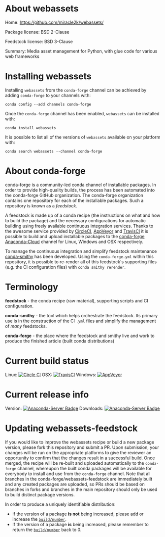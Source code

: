 About webassets
===============

Home: https://github.com/miracle2k/webassets/

Package license: BSD 2-Clause

Feedstock license: BSD 3-Clause

Summary: Media asset management for Python, with glue code for various web frameworks



Installing webassets
====================

Installing `webassets` from the `conda-forge` channel can be achieved by adding `conda-forge` to your channels with:

```
conda config --add channels conda-forge
```

Once the `conda-forge` channel has been enabled, `webassets` can be installed with:

```
conda install webassets
```

It is possible to list all of the versions of `webassets` available on your platform with:

```
conda search webassets --channel conda-forge
```



About conda-forge
=================

conda-forge is a community-led conda channel of installable packages.
In order to provide high-quality builds, the process has been automated into the
conda-forge GitHub organization. The conda-forge organization contains one repository
for each of the installable packages. Such a repository is known as a *feedstock*.

A feedstock is made up of a conda recipe (the instructions on what and how to build
the package) and the necessary configurations for automatic building using freely
available continuous integration services. Thanks to the awesome service provided by
[CircleCI](https://circleci.com/), [AppVeyor](http://www.appveyor.com/)
and [TravisCI](https://travis-ci.org/) it is possible to build and upload installable
packages to the [conda-forge](https://anaconda.org/conda-forge)
[Anaconda-Cloud](http://docs.anaconda.org/) channel for Linux, Windows and OSX respectively.

To manage the continuous integration and simplify feedstock maintenance
[conda-smithy](http://github.com/conda-forge/conda-smithy) has been developed.
Using the ``conda-forge.yml`` within this repository, it is possible to re-render all of
this feedstock's supporting files (e.g. the CI configuration files) with ``conda smithy rerender``.


Terminology
===========

**feedstock** - the conda recipe (raw material), supporting scripts and CI configuration.

**conda-smithy** - the tool which helps orchestrate the feedstock.
                   Its primary use is in the construction of the CI ``.yml`` files
                   and simplify the management of *many* feedstocks.

**conda-forge** - the place where the feedstock and smithy live and work to
                  produce the finished article (built conda distributions)

Current build status
====================

Linux: [![Circle CI](https://circleci.com/gh/conda-forge/webassets-feedstock.svg?style=shield)](https://circleci.com/gh/conda-forge/webassets-feedstock)
OSX: [![TravisCI](https://travis-ci.org/conda-forge/webassets-feedstock.svg?branch=master)](https://travis-ci.org/conda-forge/webassets-feedstock)
Windows: [![AppVeyor](https://ci.appveyor.com/api/projects/status/github/conda-forge/webassets-feedstock?svg=True)](https://ci.appveyor.com/project/conda-forge/webassets-feedstock/branch/master)

Current release info
====================
Version: [![Anaconda-Server Badge](https://anaconda.org/conda-forge/webassets/badges/version.svg)](https://anaconda.org/conda-forge/webassets)
Downloads: [![Anaconda-Server Badge](https://anaconda.org/conda-forge/webassets/badges/downloads.svg)](https://anaconda.org/conda-forge/webassets)


Updating webassets-feedstock
============================

If you would like to improve the webassets recipe or build a new
package version, please fork this repository and submit a PR. Upon submission,
your changes will be run on the appropriate platforms to give the reviewer an
opportunity to confirm that the changes result in a successful build. Once
merged, the recipe will be re-built and uploaded automatically to the
`conda-forge` channel, whereupon the built conda packages will be available for
everybody to install and use from the `conda-forge` channel.
Note that all branches in the conda-forge/webassets-feedstock are
immediately built and any created packages are uploaded, so PRs should be based
on branches in forks and branches in the main repository should only be used to
build distinct package versions.

In order to produce a uniquely identifiable distribution:
 * If the version of a package **is not** being increased, please add or increase
   the [``build/number``](http://conda.pydata.org/docs/building/meta-yaml.html#build-number-and-string).
 * If the version of a package **is** being increased, please remember to return
   the [``build/number``](http://conda.pydata.org/docs/building/meta-yaml.html#build-number-and-string)
   back to 0.
